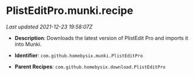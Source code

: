 # PlistEditPro.munki.recipe

_Last updated 2021-12-23 19:58:07Z_

- **Description**: Downloads the latest version of PlistEdit Pro and imports it into Munki.

- **Identifier**: `com.github.homebysix.munki.PlistEditPro`

- **Parent Recipes**: `com.github.homebysix.download.PlistEditPro`